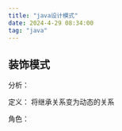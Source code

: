 ```yaml
---
title: "java设计模式"
date: 2024-4-29 08:34:00
tag: "java"
---
```


## 装饰模式

分析：

定义： 将继承关系变为动态的关系

角色：

